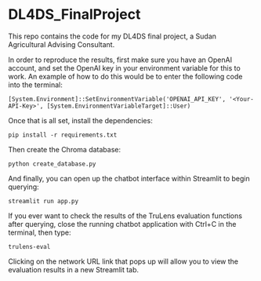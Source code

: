 # DL4DS_FinalProject
This repo contains the code for my DL4DS final project, a Sudan Agricultural Advising Consultant.

In order to reproduce the results, first make sure you have an OpenAI account, and set the OpenAI key in your environment variable for this to work. An example of how to do this would be to enter the following code into the terminal:

```
[System.Environment]::SetEnvironmentVariable('OPENAI_API_KEY', '<Your-API-Key>', [System.EnvironmentVariableTarget]::User)
```

Once that is all set, install the dependencies:

```
pip install -r requirements.txt
```

Then create the Chroma database:

```
python create_database.py
```

And finally, you can open up the chatbot interface within Streamlit to begin querying:

```
streamlit run app.py
```

If you ever want to check the results of the TruLens evaluation functions after querying, close the running chatbot application with Ctrl+C in the terminal, then type:

```
trulens-eval
```

Clicking on the network URL link that pops up will allow you to view the evaluation results in a new Streamlit tab.
